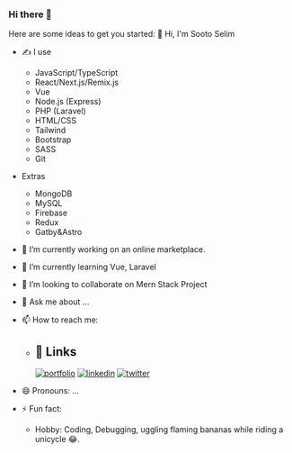 ### Hi there 👋
Here are some ideas to get you started:
  👋 Hi, I'm Sooto Selim

- ✍ I use
    - JavaScript/TypeScript
    - React/Next.js/Remix.js
    - Vue
    - Node.js (Express)
    - PHP (Laravel)
    - HTML/CSS
    - Tailwind
    - Bootstrap
    - SASS
    - Git
- Extras
    - MongoDB
    - MySQL
    - Firebase
    - Redux
    - Gatby&Astro
 
- 🔭 I’m currently working on an online marketplace.
- 🌱 I’m currently learning Vue, Laravel
- 👯 I’m looking to collaborate on Mern Stack Project
- 💬 Ask me about ...
- 📫 How to reach me:
    - ## 🔗 Links
      [![portfolio](https://img.shields.io/badge/my_portfolio-000?style=for-the-badge&logo=ko-fi&logoColor=white)](https://oslim-portfolio.vercel.app)
      [![linkedin](https://img.shields.io/badge/linkedin-0A66C2?style=for-the-badge&logo=linkedin&logoColor=white)](https://www.linkedin.com/)
      [![twitter](https://img.shields.io/badge/twitter-1DA1F2?style=for-the-badge&logo=twitter&logoColor=white)](https://twitter.com/selim_adewale)
- 😄 Pronouns: ...
- ⚡ Fun fact:
    - Hobby: Coding, Debugging, uggling flaming bananas while riding a unicycle 😂.
